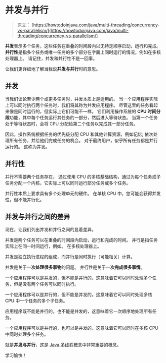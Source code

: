 # 并发与并行

> 原文： [https://howtodoinjava.com/java/multi-threading/concurrency-vs-parallelism/](https://howtodoinjava.com/java/multi-threading/concurrency-vs-parallelism/)

**并发**表示多个任务，这些任务在重叠的时间段内以无特定顺序启动，运行和完成。 **并行性**是指多个任务或唯一任务的多个部分在字面上同时运行的情况，例如在多核处理器上。 请记住，并发和并行性不是一回事。

让我们更详细地了解当我说**并发与并行**时的意思。

## 并发

当我们谈论至少两个或更多任务时，并发本质上是适用的。 当一个应用程序实际上可以同时执行两个任务时，我们将其称为并发应用程序。 尽管这里的任务看起来像是同时运行的，但实际上它们可能不一样。 它们利用操作系统的 **CPU 时间分段**功能，其中每个任务运行其任务的一部分，然后进入等待状态。 当第一个任务处于等待状态时，会将 CPU 分配给第二个任务以完成其一部分任务。

因此，操作系统根据任务的优先级分配 CPU 和其他计算资源，例如记忆; 依次处理所有任务，并给他们完成任务的机会。 对于最终用户，似乎所有任务都是并行运行的。 这称为并发。

## 并行性

并行不需要两个任务存在。 通过使用 CPU 的多核基础结构，通过为每个任务或子任务分配一个内核，它实际上可以同时运行部分任务或多个任务。

并行性本质上要求具有多个处理单元的硬件。 在单核 CPU 中，您可能会获得并发性，但不能并行化。

## 并发与并行之间的差异

现在，让我们列出并发和并行之间的显着差异。

并发是两个任务可以在重叠的时间段内启动，运行和完成的时间。 并行是指任务实际上在同一时间运行，例如。 在多核处理器上。

并发是独立执行进程的组成，而并行是同时执行（可能相关）计算。

并发是关于**一次处理很多事物**的问题。 并行性是关于**一次完成很多事情**。

一个应用程序可以是并发的，但不能是并行的，这意味着它可以同时处理多个任务，但是没有两个任务可以同时执行。

一个应用程序可以是并行的，但不能是并发的，这意味着它可以同时处理多核 CPU 中一个任务的多个子任务。

应用程序既不能是并行的，也不能是并发的，这意味着它一次顺序地处理所有任务。

一个应用程序可以是并行的，也可以是并发的，这意味着它可以同时在多核 CPU 中同时处理多个任务。

就是**并发与并行**，这是 [Java 多线程](//howtodoinjava.com/java-concurrency-tutorial/)概念中非常重要的概念。

学习愉快！